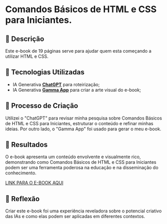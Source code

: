 # Comandos Básicos de HTML e CSS para Iniciantes.

## 📒 Descrição
Este e-book de 19 páginas serve para ajudar quem esta começando a utilizar HTML e CSS.

## 🤖 Tecnologias Utilizadas
- IA Generativa **[ChatGPT](https://chat.openai.com)** para roteirização;
- IA Generativa **[Gamma App]( https://gamma.app/)** para criar a arte visual do e-book;

## 🧐 Processo de Criação
Utilizei o "ChatGPT" para revisar minha pesquisa sobre Comandos Básicos de HTML e CSS para Iniciantes, estruturar o conteúdo e refinar minhas ideias. Por outro lado, o "Gamma App" foi usado para gerar o meu  e-book.

## 🚀 Resultados
O e-book apresenta um conteúdo envolvente e visualmente rico, demonstrando como Comandos Básicos de HTML e CSS para Iniciantes podem ser uma ferramenta poderosa na educação e na disseminação do conhecimento.

[LINK PARA O E-BOOK AQUI](/exemplos/E-BOOK.md)

## 💭 Reflexão
Criar este e-book foi uma experiência reveladora sobre o potencial criativo das IAs e como elas podem ser aplicadas em diferentes contextos.
